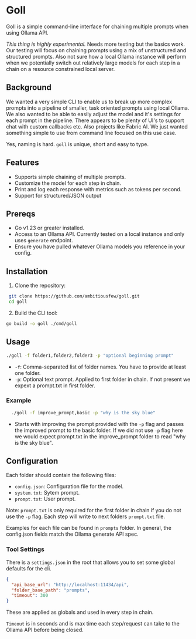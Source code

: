 # Goll

Goll is a simple command-line interface for chaining multiple prompts when using Ollama API.

*This thing is highly experimental.* Needs more testing but the basics work.  Our testing will focus on chaining prompts using a mix of unstructured and structured prompts.  Also not sure how a local Ollama instance will perform when we potentially switch out relatively large models for each step in a chain on a resource constrained local server.

## Background

 We wanted a very simple CLI to enable us to break up more complex prompts into a pipeline of smaller, task oriented prompts using local Ollama. We also wanted to be able to easily adjust the model and it's settings for each prompt in the pipeline.  There appears to be plenty of UI's to support chat with custom callbacks etc.  Also projects like Fabric AI.  We just wanted something simple to use from command line focused on this use case.

 Yes, naming is hard. `goll` is unique, short and easy to type.

## Features

- Supports simple chaining of multiple prompts.
- Customize the model for each step in chain.
- Print and log each response with metrics such as tokens per second.
- Support for structured/JSON output

## Prereqs

- Go v1.23 or greater installed.
- Access to an Ollama API.  Currently tested on a local instance and only uses `generate` endpoint.
- Ensure you have pulled whatever Ollama models you reference in your config.  

## Installation

1. Clone the repository:
  
  ```sh
   git clone https://github.com/ambitiousfew/goll.git
   cd goll
  ```

2. Build the CLI tool:

  ```sh
  go build -o goll ./cmd/goll
  ```

## Usage

  ```sh
  ./goll -f folder1,folder2,folder3 -p "optional beginning prompt"
  ```

- `-f`: Comma-separated list of folder names.  You have to provide at least one folder.
- `-p`: Optional text prompt.  Applied to first folder in chain.  If not present we expext a prompt.txt in first folder.

### Example

```sh
  ./goll -f improve_prompt,basic -p "why is the sky blue"
```

- Starts with improving the prompt provided with the `-p` flag and passes the improved prompt to the basic folder.  If we did not use `-p` flag here we would expect prompt.txt in the improve_prompt folder to read "why is the sky blue".

## Configuration

Each folder should contain the following files:

- `config.json`: Configuration file for the model.
- `system.txt`: Sytem prompt.
- `prompt.txt`: User prompt.

Note:  `prompt.txt` is only required for the first folder in chain if you do not use the `-p` flag.  Each step will write to next folders `prompt.txt` file.

Examples for each file can be found in `prompts` folder.  In general, the config.json fields match the Ollama generate API spec.

### Tool Settings

There is a `settings.json` in the root that allows you to set some global defaults for the cli.

```json
{
  "api_base_url": "http://localhost:11434/api",
  "folder_base_path": "prompts",
  "timeout": 300
}
```

These are applied as globals and used in every step in chain.  

`Timeout` is in seconds and is max time each step/request can take to the Ollama API before being closed.
